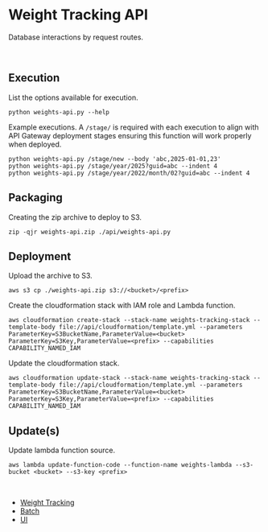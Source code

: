# Weight Tracking API

Database interactions by request routes.

<br/>

## Execution

List the options available for execution.

`python weights-api.py --help`

Example executions.  A `/stage/` is required with each execution to align with API Gateway deployment stages ensuring this function will work properly when deployed. 

```
python weights-api.py /stage/new --body 'abc,2025-01-01,23' 
python weights-api.py /stage/year/2025?guid=abc --indent 4
python weights-api.py /stage/year/2022/month/02?guid=abc --indent 4
```

## Packaging

Creating the zip archive to deploy to S3.

`zip -qjr weights-api.zip ./api/weights-api.py`


## Deployment

Upload the archive to S3.

`aws s3 cp ./weights-api.zip s3://<bucket>/<prefix>`

Create the cloudformation stack with IAM role and Lambda function.

`aws cloudformation create-stack --stack-name weights-tracking-stack --template-body file://api/cloudformation/template.yml --parameters ParameterKey=S3BucketName,ParameterValue=<bucket> ParameterKey=S3Key,ParameterValue=<prefix> --capabilities CAPABILITY_NAMED_IAM`

Update the cloudformation stack.

`aws cloudformation update-stack --stack-name weights-tracking-stack --template-body file://api/cloudformation/template.yml --parameters ParameterKey=S3BucketName,ParameterValue=<bucket> ParameterKey=S3Key,ParameterValue=<prefix> --capabilities CAPABILITY_NAMED_IAM`

## Update(s)

Update lambda function source.

`aws lambda update-function-code --function-name weights-lambda --s3-bucket <bucket> --s3-key <prefix>`

<br/>

- [Weight Tracking](../)
- [Batch](../batch/)
- [UI](../ui/)


